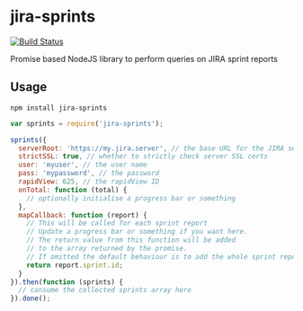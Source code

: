 jira-sprints
============

[![Build Status](https://travis-ci.org/pghalliday/jira-sprints.svg?branch=master)](https://travis-ci.org/pghalliday/jira-sprints)

Promise based NodeJS library to perform queries on JIRA sprint reports

Usage
-----

```
npm install jira-sprints
```

```javascript
var sprints = require('jira-sprints');

sprints({
  serverRoot: 'https://my.jira.server', // the base URL for the JIRA server
  strictSSL: true, // whether to strictly check server SSL certs
  user: 'myuser', // the user name
  pass: 'mypassword', // the password
  rapidView: 625, // the rapidView ID
  onTotal: function (total) {
    // optionally initialise a progress bar or something
  },
  mapCallback: function (report) {
    // This will be called for each sprint report
    // Update a progress bar or something if you want here.
    // The return value from this function will be added
    // to the array returned by the promise.
    // If omitted the default behaviour is to add the whole sprint report
    return report.sprint.id;
  }
}).then(function (sprints) {
  // consume the collected sprints array here
}).done();
```
